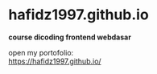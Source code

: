 # hafidz1997.github.io
**course dicoding frontend webdasar**

open my portofolio:
<br>
<a href="https://hafidz1997.github.io/" target="_blank">https://hafidz1997.github.io/</a>
